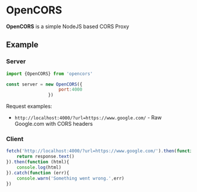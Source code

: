 # OpenCORS

**OpenCORS** is a simple NodeJS based CORS Proxy

## Example

### Server

```javascript
import {OpenCORS} from 'opencors'

const server = new OpenCORS({
					port:4000
				})
```
Request examples:

* `http://localhost:4000/?url=https://www.google.com/` - Raw Google.com with CORS headers

### Client

```javascript
fetch('http://localhost:4000/?url=https://www.google.com/').then(function (response){
	return response.text()
}).then(function (html){
	console.log(html)
}).catch(function (err){
	console.warn('Something went wrong.',err)
})
```

